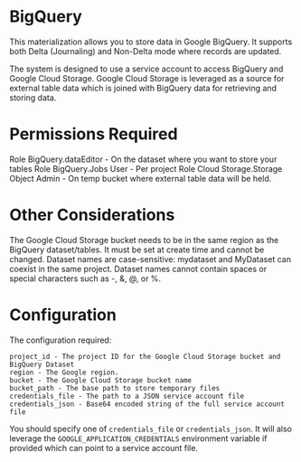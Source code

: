 # BigQuery
This materialization allows you to store data in Google BigQuery. It supports both Delta (Journaling)
and Non-Delta mode where records are updated. 

The system is designed to use a service account to access BigQuery and Google Cloud Storage.
Google Cloud Storage is leveraged as a source for external table data which is joined with BigQuery data 
for retrieving and storing data.

# Permissions Required
Role BigQuery.dataEditor - On the dataset where you want to store your tables
Role BigQuery.Jobs User - Per project
Role Cloud Storage.Storage Object Admin - On temp bucket where external table data will be held.

# Other Considerations
The Google Cloud Storage bucket needs to be in the same region as the BigQuery dataset/tables. It
must be set at create time and cannot be changed. 
Dataset names are case-sensitive: mydataset and MyDataset can coexist in the same project.
Dataset names cannot contain spaces or special characters such as -, &, @, or %.

# Configuration
The configuration required:

```
project_id - The project ID for the Google Cloud Storage bucket and BigQuery Dataset
region - The Google region.
bucket - The Google Cloud Storage bucket name
bucket_path - The base path to store temporary files
credentials_file - The path to a JSON service account file
credentials_json - Base64 encoded string of the full service account file
```

You should specify one of `credentials_file` or `credentials_json`. It will also leverage 
the `GOOGLE_APPLICATION_CREDENTIALS` environment variable if provided which can point
to a service account file.